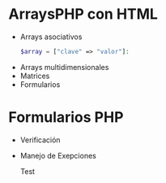 # ArraysPHP con HTML
- Arrays asociativos
   ```php
  $array = ["clave" => "valor"]:
   ```
- Arrays multidimensionales
- Matrices
- Formularios

# Formularios PHP

- Verificación
- Manejo de Exepciones

   Test
